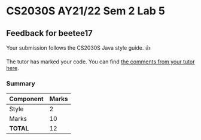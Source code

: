 # CS2030S AY21/22 Sem 2 Lab 5
## Feedback for beetee17
Your submission follows the CS2030S Java style guide. :+1:

The tutor has marked your code. You can find [the comments from your tutor here](https://www.github.com/nus-cs2030s-2122-s2/lab5-beetee17/commit/8e4eb53402f9f0ade208e40eced0c6d01f22790f).
### Summary

| Component | Marks |
|-----------|-------|
| Style | 2 |
| Marks | 10 |
| **TOTAL** | 12 |
